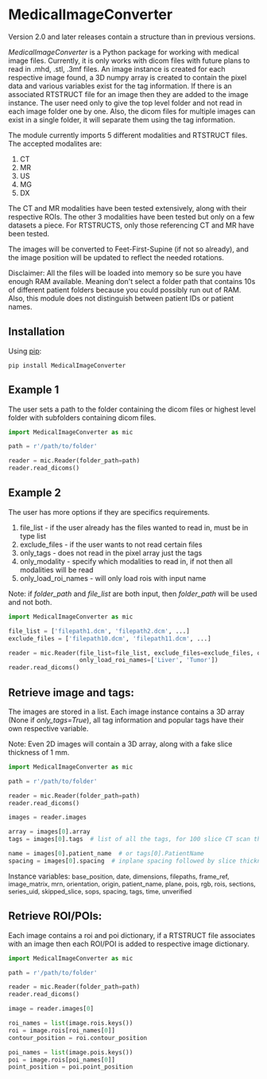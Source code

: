 
# MedicalImageConverter

Version 2.0 and later releases contain a structure than in previous versions.

*MedicalImageConverter* is a Python package for working with medical image files. Currently, it
is only works with dicom files with future plans to read in .mhd, .stl, .3mf files. An image instance
is created for each respective image found, a 3D numpy array is created to contain the pixel data and
various variables exist for the tag information. If there is an associated RTSTRUCT file for an image
then they are added to the image instance. The user need only to give the top level folder and not read
in each image folder one by one. Also, the dicom files for multiple images can exist in a single folder,
it will separate them using the tag information.

The module currently imports 5 different modalities and RTSTRUCT files. The accepted
modalites are:
1. CT
2. MR
3. US
4. MG
5. DX

The CT and MR modalities have been tested extensively, along with their respective
ROIs. The other 3 modalities have been tested but only on a few datasets a piece.
For RTSTRUCTS, only those referencing CT and MR have been tested.

The images will be converted to Feet-First-Supine (if not so already), and the 
image position will be updated to reflect the needed rotations.

Disclaimer: All the files will be loaded into memory so be sure you have enough 
RAM available. Meaning don't select a folder path that contains 10s of different 
patient folders because you could possibly run out of RAM. Also, this module does 
not distinguish between patient IDs or patient names.


## Installation
Using [pip](https://pip.pypa.io/en/stable/):
```
pip install MedicalImageConverter
```

## Example 1
The user sets a path to the folder containing the dicom files or highest level folder with subfolders containing dicom
files.

```python
import MedicalImageConverter as mic

path = r'/path/to/folder'

reader = mic.Reader(folder_path=path)
reader.read_dicoms()

```

## Example 2
The user has more options if they are specifics requirements.
1. file_list - if the user already has the files wanted to read in, must be in type list
2. exclude_files - if the user wants to not read certain files
3. only_tags - does not read in the pixel array just the tags
4. only_modality - specify which modalities to read in, if not then all modalities will be read
5. only_load_roi_names - will only load rois with input name

Note: if *folder_path* and *file_list* are both input, then *folder_path* will be used and not both.

```python
import MedicalImageConverter as mic

file_list = ['filepath1.dcm', 'filepath2.dcm', ...]
exclude_files = ['filepath10.dcm', 'filepath11.dcm', ...]

reader = mic.Reader(file_list=file_list, exclude_files=exclude_files, only_tags=True, only_modality=['CT'],
                    only_load_roi_names=['Liver', 'Tumor'])
reader.read_dicoms()

```

## Retrieve image and tags:
The images are stored in a list. Each image instance contains a 3D array (None if *only_tags=True*), all tag information
and popular tags have their own respective variable.

Note: Even 2D images will contain a 3D array, along with a fake slice thickness of 1 mm.

```python
import MedicalImageConverter as mic

path = r'/path/to/folder'

reader = mic.Reader(folder_path=path)
reader.read_dicoms()

images = reader.images

array = images[0].array
tags = images[0].tags  # list of all the tags, for 100 slice CT scan the tags list would be 0-99 each containing a dict

name = images[0].patient_name  # or tags[0].PatientName
spacing = images[0].spacing  # inplane spacing followed by slice thickness

```

Instance variables:
<span style="font-size:.9em;">base_position, date, dimensions,
filepaths, frame_ref, image_matrix, mrn, orientation, 
origin, patient_name, plane, pois,
rgb, rois, sections, series_uid, skipped_slice, 
sops, spacing, tags, time, unverified</span>

## Retrieve ROI/POIs:
Each image contains a roi and poi dictionary, if a RTSTRUCT file associates with an image then each ROI/POI is added to
respective image dictionary.

```python
import MedicalImageConverter as mic

path = r'/path/to/folder'

reader = mic.Reader(folder_path=path)
reader.read_dicoms()

image = reader.images[0]

roi_names = list(image.rois.keys())
roi = image.rois[roi_names[0]]
contour_position = roi.contour_position

poi_names = list(image.pois.keys())
poi = image.rois[poi_names[0]]
point_position = poi.point_position

```